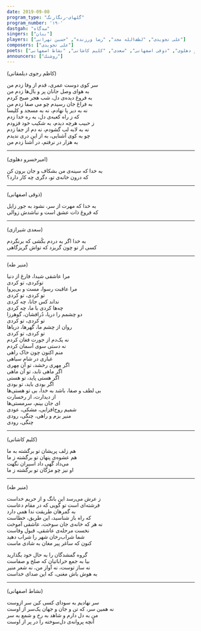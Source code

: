 ```yaml
---  
date: 2019-09-08  
program_type: "گلهای-رنگارنگ"  
program_number: '۱۹۰'  
dastgah: "سه‌گاه"  
singers: ["بنان"]  
players: ["علی تجویدی", "لطف‌الله مجد", "رضا ورزنده", "حسین تهرانی"]  
composers: ["علی تجویدی"]  
poets: ["منیر طه", "کاظم رجوی دیلمقانی (ایزد)", "امیرخسرو دهلوی", "ذوقی اصفهانی", "سعدی", "کلیم کاشانی", "نشاط اصفهانی"]  
announcers: ["روشنک"]  
---  
```


(کاظم رجوی دیلمقانی)  

سر کوی دوست عمری، قدم از وفا زدم من  
به هوای وصل جانان پر و بال‌ها زدم من  
به فروغ دیده‌ی دل، شب هجر صبح کردم  
به فراغ جان رسیدم چو می صفا زدم من  
نه به دیر پا نهادم، نه به مسجد و کلیسا  
که ز راه کعبه‌ی دل، به ره خدا زدم  
ز حبیب هرچه دیدم، به شکیب خود فزودم  
نه به لابه لب گشودم، نه دم از جفا زدم  
چو به کوی آشنایی، به از این دری ندیدم  
به هزار در نرفتم، در آشنا زدم من  

---  

(امیرخسرو دهلوی)  

به خدا که سینه‌ی من بشکاف و جان برون کن  
که درون خانه‌ی تو، دگری چه کار دارد؟  

---  

(ذوقی اصفهانی)  

به خدا که مهرت از سر، نشود به جور زایل  
که فروغ ذات عشق است و نباشدش زوالی  

---  

(سعدی شیرازی)  

به خدا اگر به دردم بکُشی که برنگردم  
کسی از تو چون گریزد که تواش گریزگاهی  

---  

(منیر طه)  

مرا عاشقی شیدا، فارغ از دنیا  
توکردی، تو کردی  
مرا عاقبت رسوا، مست و بی‌‌پروا  
تو کردی، تو کردی  
نداند کس جانا، چه‌ کردی  
چه‌‌ها کردی با ما، چه‌ کردی  
دو چشمم را دریا، دُرافشان، گوهرزا  
تو کردی، تو کردی  
روان از چشم ما، گهرها، دریاها  
تو کردی، تو کردی  
نه یک‌دم از جورت فغان‌ کردم  
نه دستی سوی آسمان‌ کردم  
منم اکنون چون خاک راهی  
غباری در شام سیاهی  
اگر مِهری رخشد، تو آن مِهری  
اگر ماهی تابد، تو آن ماهی  
اگر هستی پاید، تو هستی  
اگر بودی باید، تو بودی  
بی‌ لطف و صفا، باشد به خدا، بی‌ تو هستی‌ها  
از دیدارت، از رخسارت  
ای جان بینم، سرمستی‌ها  
شمیم روح‌‌افزایی، مشکی، عودی  
منیر بزم و راهی، چنگی، رودی  
چنگی، رودی  

---  

(کلیم کاشانی)  

هم زلف پریشان تو برگشته به ما  
هم عشوه‌ی پنهان تو برگشته ز ما  
می‌داد گَهی داد اسیران نگهت  
او نیز چو مژگان تو برگشته ز ما  

---  

(منیر طه)  

ز عرش می‌رسد این بانگ و از حریم خداست  
فرشته‌ای است تو گویی که در مقام دعاست  
به گمرهان طریقت ندا همی دارد  
که راه باز شناسید، این طریق، خطاست  
نه هر که خانه‌ی جان سوخت، عاشقی آموخت  
نخست مرحله‌ی عاشقی، قبول وفاست  
شما شراب‌رخان شهر را شراب دهید  
کنون که ساغر پیر مغان به شادی ماست  

گروه گمشدگان را به حال خود بگذارید  
بیا به جمع خراباتیان که صلح و صفاست  
نه ساز توست، نه آواز من، نه شعر منیر  
به هوش باش مغنی، که این صدای خداست  

---  

(نشاط اصفهانی)  

سر نهادیم به سودای کسی کین سر ازوست  
نه همین سر، که تن و جان و جهان یک‌سر از اوست  
من به دل دارم و شاهد به رخ و شمع به سر  
آنچه پروانه‌ی دل‌سوخته را در پر از اوست  
